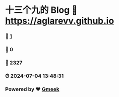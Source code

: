 # 十三个九的 Blog :link: https://aglarevv.github.io 
### :page_facing_up: [1](https://aglarevv.github.io/tag.html) 
### :speech_balloon: 0 
### :hibiscus: 2327 
### :alarm_clock: 2024-07-04 13:48:31 
### Powered by :heart: [Gmeek](https://github.com/Meekdai/Gmeek)
